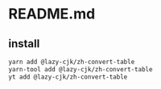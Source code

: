 # README.md

    

## install

```bash
yarn add @lazy-cjk/zh-convert-table
yarn-tool add @lazy-cjk/zh-convert-table
yt add @lazy-cjk/zh-convert-table
```


